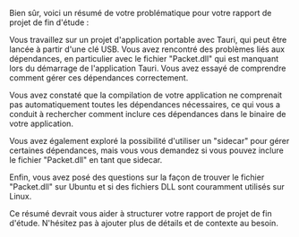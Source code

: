 Bien sûr, voici un résumé de votre problématique pour votre rapport de projet de fin d'étude :

Vous travaillez sur un projet d'application portable avec Tauri, qui peut être lancée à partir d'une clé USB. Vous avez rencontré des problèmes liés aux dépendances, en particulier avec le fichier "Packet.dll" qui est manquant lors du démarrage de l'application Tauri. Vous avez essayé de comprendre comment gérer ces dépendances correctement.

Vous avez constaté que la compilation de votre application ne comprenait pas automatiquement toutes les dépendances nécessaires, ce qui vous a conduit à rechercher comment inclure ces dépendances dans le binaire de votre application.

Vous avez également exploré la possibilité d'utiliser un "sidecar" pour gérer certaines dépendances, mais vous vous demandez si vous pouvez inclure le fichier "Packet.dll" en tant que sidecar.

Enfin, vous avez posé des questions sur la façon de trouver le fichier "Packet.dll" sur Ubuntu et si des fichiers DLL sont couramment utilisés sur Linux.

Ce résumé devrait vous aider à structurer votre rapport de projet de fin d'étude. N'hésitez pas à ajouter plus de détails et de contexte au besoin.